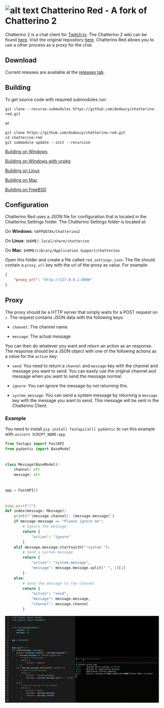 ![alt text](https://fourtf.com/img/chatterino-icon-64.png)
Chatterino Red - A fork of Chatterino 2
============

Chatterino 2 is a chat client for [Twitch.tv](https://twitch.tv).
The Chatterino 2 wiki can be found [here](https://wiki.chatterino.com). Visit the original repository [here](https://github.com/Chatterino/chatterino2).
 Chatterino Red allows you to use a other process as a proxy for the chat.

## Download

Current releases are available at the [releases tab](https://github.com/dodaucy/chatterino-red/releases).

## Building

To get source code with required submodules run:

```
git clone --recurse-submodules https://github.com/dodaucy/chatterino-red.git
```

or

```
git clone https://github.com/dodaucy/chatterino-red.git
cd chatterino-red
git submodule update --init --recursive
```

[Building on Windows](../master/BUILDING_ON_WINDOWS.md)

[Building on Windows with vcpkg](../master/BUILDING_ON_WINDOWS_WITH_VCPKG.md)

[Building on Linux](../master/BUILDING_ON_LINUX.md)

[Building on Mac](../master/BUILDING_ON_MAC.md)

[Building on FreeBSD](../master/BUILDING_ON_FREEBSD.md)

## Configuration

Chatterino Red uses a JSON file for configuration that is located in the Chatterino Settings folder. The Chatterino Settings folder is located at:

On **Windows**: `%APPDATA%/Chatterino2`

On **Linux**: `$HOME/.local/share/chatterino`

On **Mac**: `$HOME/Library/Application Support/chatterino`

Open this folder and create a file called `red_settings.json`. The file should contain a `proxy_url` key with the url of the proxy as value. For example:

```json
{
    "proxy_url": "http://127.0.0.1:8000"
}
```

## Proxy

The proxy should be a HTTP server that simply waits for a POST request on `/`. The request contains JSON data with the following keys:

- `channel`: The channel name

- `message`: The actual message

You can then do whatever you want and return an action as an response. The response should be a JSON object with one of the following actions as a value for the `action` key:

- `send`: You need to return a `channel` and `message` key with the channel and message you want to send. You can easily use the original channel and message when you want to send the message normal.

- `ignore`: You can ignore the message by not returning this.

- `system_message`: You can send a system message by returning a `message` key with the message you want to send. This message will be sent in the Chatterino Client.

### Example

You need to install `pip install fastapi[all] pydantic` to run this example with `uvicorn SCRIPT_NAME:app`.

```python
from fastapi import FastAPI
from pydantic import BaseModel


class Message(BaseModel):
    channel: str
    message: str


app = FastAPI()


@app.post("/")
def index(message: Message):
    print(f"{message.channel}: {message.message}")
    if message.message == "Please ignore me":
        # Ignore the message
        return {
            "action": "ignore"
        }
    elif message.message.startswith("!system "):
        # Send a system message
        return {
            "action": "system_message",
            "message": message.message.split(" ", 1)[1]
        }
    else:
        # Send the message to the channel
        return {
            "action": "send",
            "message": message.message,
            "channel": message.channel
        }
```

![Example](example.gif)
